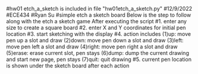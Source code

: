 
#hw01 etch_a_sketch is included in file "hw01etch_a_sketch.py"
#12/9/2022
#ECE434
#Ryan Su
#simple etch a sketch board
Below is the step to follow along with the etch a sketch game
After executing the script
#1. enter any size to create a square board
#2. enter X and Y coordinates for initial pen location
#3. start sketching with the display
#4. action includes (1)up: move pen up a slot and draw
                   (2)down: move pen down a slot and draw
                   (3)left: move pen left a slot and draw
                   (4)right: move pen right a slot and draw
                   (5)erase: erase current slot, pen stays
                   (6)dump: dump the current drawing and start new page, pen stays
                   (7)quit: quit drawing
#5. current pen location is shown under the sketch board after each action

